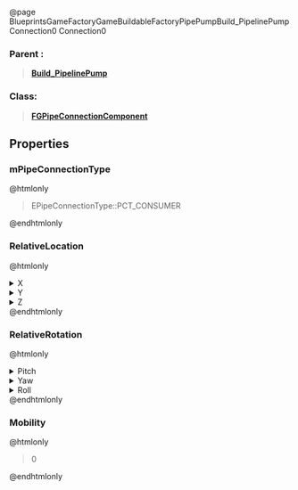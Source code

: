@page BlueprintsGameFactoryGameBuildableFactoryPipePumpBuild_PipelinePumpConnection0 Connection0
### Parent :
<b><a href="_blueprints_game_factory_game_buildable_factory_pipe_pump_build__pipeline_pump.html"><blockquote>Build_PipelinePump</blockquote></a></b>
### Class:
<b><a href="_class_script_f_g_pipe_connection_component.html"><blockquote>FGPipeConnectionComponent</blockquote></a></b>
## Properties
### mPipeConnectionType
@htmlonly
<blockquote>EPipeConnectionType::PCT_CONSUMER</blockquote>
@endhtmlonly

### RelativeLocation
@htmlonly
<details>
 <summary>X</summary>
<blockquote>-200</blockquote>
</details>
<details>
 <summary>Y</summary>
<blockquote>-2.3841865186113864e-05</blockquote>
</details>
<details>
 <summary>Z</summary>
<blockquote>0</blockquote>
</details>
@endhtmlonly

### RelativeRotation
@htmlonly
<details>
 <summary>Pitch</summary>
<blockquote>0</blockquote>
</details>
<details>
 <summary>Yaw</summary>
<blockquote>180</blockquote>
</details>
<details>
 <summary>Roll</summary>
<blockquote>0</blockquote>
</details>
@endhtmlonly

### Mobility
@htmlonly
<blockquote>0</blockquote>
@endhtmlonly

